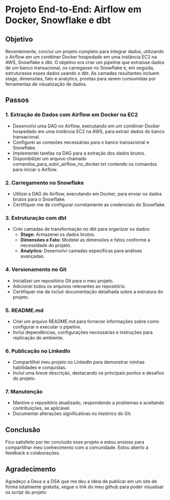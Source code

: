 # Projeto End-to-End: Airflow em Docker, Snowflake e dbt

## Objetivo
Recentemente, concluí um projeto completo para integrar dados, utilizando o Airflow em um contêiner Docker hospedado em uma instância EC2 na AWS, Snowflake e dbt. O objetivo era criar um pipeline que extraísse dados de um banco transacional, os carregasse no Snowflake e, em seguida, estruturasse esses dados usando o dbt. As camadas resultantes incluem stage, dimensões, fato e analytics, prontas para serem consumidas por ferramentas de visualização de dados.

## Passos

### 1. Extração de Dados com Airflow em Docker na EC2
   - Desenvolvi uma DAG no Airflow, executando em um contêiner Docker hospedado em uma instância EC2 na AWS, para extrair dados do banco transacional.
   - Configurei as conexões necessárias para o banco transacional e Snowflake.
   - Implementei tarefas na DAG para a extração dos dados brutos.
   - Disponibilizei um arquivo chamado comandos_para_subir_airflow_no_docker.txt contendo os comandos para iniciar o Airflow.

### 2. Carregamento no Snowflake
   - Utilizei a DAG do Airflow, executando em Docker, para enviar os dados brutos para o Snowflake.
   - Certifiquei-me de configurar corretamente as credenciais do Snowflake.

### 3. Estruturação com dbt
   - Criei camadas de transformação no dbt para organizar os dados:
     - **Stage:** Armazenei os dados brutos.
     - **Dimensões e Fato:** Modelei as dimensões e fatos conforme a necessidade do projeto.
     - **Analytics:** Desenvolvi camadas específicas para análises avançadas.

### 4. Versionamento no Git
   - Inicializei um repositório Git para o meu projeto.
   - Adicionei todos os arquivos relevantes ao repositório.
   - Certifiquei-me de incluir documentação detalhada sobre a estrutura do projeto.

### 5. README.md
   - Criei um arquivo README.md para fornecer informações sobre como configurar e executar o pipeline.
   - Incluí dependências, configurações necessárias e instruções para replicação do ambiente.

### 6. Publicação no LinkedIn
   - Compartilhei meu projeto no LinkedIn para demonstrar minhas habilidades e conquistas.
   - Incluí uma breve descrição, destacando os principais pontos e desafios do projeto.

### 7. Manutenção
   - Mantive o repositório atualizado, respondendo a problemas e aceitando contribuições, se aplicável.
   - Documentei alterações significativas no histórico do Git.

## Conclusão
Fico satisfeito por ter concluído esse projeto e estou ansioso para compartilhar meu conhecimento com a comunidade. Estou aberto a feedback e colaborações.

## Agradecimento
Agradeço a Deus e a DSA que me deu a ideia de publicar em um site de forma totalmente gratuita, segue o link do meu github para poder visualisar os script do projeto
